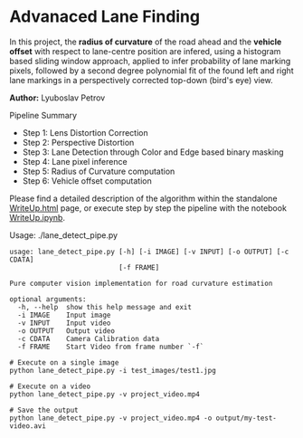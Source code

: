 # Advanaced Lane Finding

In this project, the **radius of curvature** of the road ahead and the **vehicle offset** with respect to lane-centre position are infered, using a histogram based sliding window approach, applied to infer probability of lane marking pixels, followed by a second degree polynomial fit of the found left and right lane markings in a perspectively corrected top-down (bird's eye) view.

**Author:** Lyuboslav Petrov

Pipeline Summary

* Step 1: Lens Distortion Correction
* Step 2: Perspective Distortion
* Step 3: Lane Detection through Color and Edge based binary masking
* Step 4: Lane pixel inference
* Step 5: Radius of Curvature computation
* Step 6: Vehicle offset computation

Please find a detailed description of the algorithm within the standalone [WriteUp.html](./WriteUp.html) page, or execute step by step the pipeline with the notebook [WriteUp.ipynb](./WriteUp.ipynb).

Usage:
    ./lane_detect_pipe.py

    usage: lane_detect_pipe.py [-h] [-i IMAGE] [-v INPUT] [-o OUTPUT] [-c CDATA]
                               [-f FRAME]

    Pure computer vision implementation for road curvature estimation

    optional arguments:
      -h, --help  show this help message and exit
      -i IMAGE    Input image
      -v INPUT    Input video
      -o OUTPUT   Output video
      -c CDATA    Camera Calibration data
      -f FRAME    Start Video from frame number `-f`

    # Execute on a single image
    python lane_detect_pipe.py -i test_images/test1.jpg

    # Execute on a video
    python lane_detect_pipe.py -v project_video.mp4

    # Save the output
    python lane_detect_pipe.py -v project_video.mp4 -o output/my-test-video.avi
